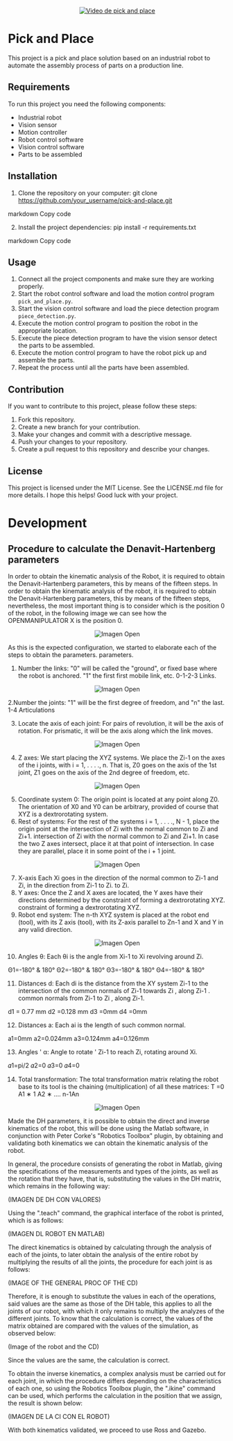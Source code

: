 <p align="center">
  <a href="https://www.youtube.com/watch?v=AY5m8ooS1Zg"><img src="https://img.youtube.com/vi/AY5m8ooS1Zg/0.jpg" alt="Video de pick and place"></a>
</p>

# Pick and Place

This project is a pick and place solution based on an industrial robot to automate the assembly process of parts on a production line.

## Requirements

To run this project you need the following components:

- Industrial robot
- Vision sensor
- Motion controller
- Robot control software
- Vision control software
- Parts to be assembled

## Installation

1. Clone the repository on your computer:
git clone https://github.com/your_username/pick-and-place.git

markdown
Copy code

2. Install the project dependencies:
pip install -r requirements.txt

markdown
Copy code

## Usage

1. Connect all the project components and make sure they are working properly.
2. Start the robot control software and load the motion control program `pick_and_place.py`.
3. Start the vision control software and load the piece detection program `piece_detection.py`.
4. Execute the motion control program to position the robot in the appropriate location.
5. Execute the piece detection program to have the vision sensor detect the parts to be assembled.
6. Execute the motion control program to have the robot pick up and assemble the parts.
7. Repeat the process until all the parts have been assembled.

## Contribution

If you want to contribute to this project, please follow these steps:

1. Fork this repository.
2. Create a new branch for your contribution.
3. Make your changes and commit with a descriptive message.
4. Push your changes to your repository.
5. Create a pull request to this repository and describe your changes.

## License

This project is licensed under the MIT License. See the LICENSE.md file for more details.
I hope this helps! Good luck with your project.

# Development

## Procedure to calculate the Denavit-Hartenberg parameters

In order to obtain the kinematic analysis of the Robot, it is required to obtain the Denavit-Hartenberg parameters, this by means of the fifteen steps.
In order to obtain the kinematic analysis of the robot, it is required to obtain the Denavit-Hartenberg parameters, this by means of the fifteen steps, nevertheless, the most important thing is to consider which is the position 0 of the robot, in the following image we can see how the OPENMANIPULATOR X is the position 0.

<p align="center">
  <img src="Images/Open.png" alt="Imagen Open">
</p>

As this is the expected configuration, we started to elaborate each of the steps to obtain the parameters.
parameters.

1. Number the links: "0" will be called the "ground", or fixed base where the robot is anchored. "1" the first
first mobile link, etc. 0-1-2-3 Links.

<p align="center">
  <img src="Images/Paso1.png" alt="Imagen Open">
</p>

2.Number the joints: "1" will be the first degree of freedom, and "n" the last. 1-4 Articulations

3. Locate the axis of each joint: For pairs of revolution, it will be the axis of rotation. For prismatic, it will be the axis along which the link moves.

<p align="center">
  <img src="Images/EjeDeCadaArticulacion.png" alt="Imagen Open">
</p>

4. Z axes: We start placing the XYZ systems. We place the Zi-1 on the axes of the i joints, with i = 1, . . . ., n. That is, Z0 goes on the axis of the 1st joint, Z1 goes on the axis of the 2nd degree of freedom, etc.

<p align="center">
  <img src="Images/EjesZ.png" alt="Imagen Open">
</p>

5. Coordinate system 0: The origin point is located at any point along Z0. The orientation of X0 and Y0 can be arbitrary, provided of course that XYZ is a dextrorotating system.
6. Rest of systems: For the rest of the systems i = 1, . . . ., N - 1, place the origin point at the intersection of Zi with the normal common to Zi and Zi+1. intersection of Zi with the normal common to Zi and Zi+1. In case the two Z axes intersect, place it at that point of intersection. In case they are parallel, place it in some point of the i + 1 joint.

<p align="center">
  <img src="Images/RestoDelSistema.png" alt="Imagen Open">
</p>

7. X-axis Each Xi goes in the direction of the normal common to Zi-1 and Zi, in the direction from Zi-1 to Zi. to Zi.
8. Y axes: Once the Z and X axes are located, the Y axes have their directions determined by the constraint of forming a dextrorotating XYZ. constraint of forming a dextrorotating XYZ.
9. Robot end system: The n-th XYZ system is placed at the robot end (tool), with its Z axis (tool), with its Z-axis parallel to Zn-1 and X and Y in any valid direction.

<p align="center">
  <img src="Images/Ejes_y_SistemaExterno.png" alt="Imagen Open">
</p>

10. Angles θ: Each θi is the angle from Xi-1 to Xi revolving around Zi.

Θ1=-180° & 180°
Θ2=-180° & 180°
Θ3=-180° & 180°
Θ4=-180° & 180°

11. Distances d: Each di is the distance from the XY system Zi-1 to the intersection of the common normals of Zi-1 towards Zi , along Zi-1 . common normals from Zi-1 to Zi , along Zi-1.

d1 = 0.77 mm
d2 =0.128 mm
d3 =0mm
d4 =0mm

12. Distances a: Each ai is the length of such common normal.

a1=0mm
a2=0.024mm
a3=0.124mm
a4=0.126mm

13. Angles ' α: Angle to rotate ' Zi-1 to reach Zi, rotating around Xi.

𝛼1=pi/2
𝛼2=0
𝛼3=0
𝛼4=0

14. Total transformation: The total transformation matrix relating the robot base to its tool is the chaining (multiplication) of all these matrices: T =0 A1 ∗ 1 A2 ∗ .... n-1An

<p align="center">
  <img src="Images/DH.png" alt="Imagen Open">
</p>

Made the DH parameters, it is possible to obtain the direct and inverse kinematics of the robot, this will be done using the Matlab software, in conjunction with Peter Corke's "Robotics Toolbox" plugin, by obtaining and validating both kinematics we can obtain the kinematic analysis of the robot.

In general, the procedure consists of generating the robot in Matlab, giving the specifications of the measurements and types of the joints, as well as the rotation that they have, that is, substituting the values in the DH matrix, which remains in the following way:

(IMAGEN DE DH CON VALORES)

Using the ".teach" command, the graphical interface of the robot is printed, which is as follows:

(IMAGEN DL ROBOT EN MATLAB)

The direct kinematics is obtained by calculating through the analysis of each of the joints, to later obtain the analysis of the entire robot by multiplying the results of all the joints, the procedure for each joint is as follows:

(IMAGE OF THE GENERAL PROC OF THE CD)

Therefore, it is enough to substitute the values ​​in each of the operations, said values ​​are the same as those of the DH table, this applies to all the joints of our robot, with which it only remains to multiply the analyzes of the different joints. To know that the calculation is correct, the values of the matrix obtained are compared with the values ​​of the simulation, as observed below:

(Image of the robot and the CD)

Since the values are the same, the calculation is correct.

To obtain the inverse kinematics, a complex analysis must be carried out for each joint, in which the procedure differs depending on the characteristics of each one, so using the Robotics Toolbox plugin, the ".ikine" command can be used, which performs the calculation in the position that we assign, the result is shown below:

(IMAGEN DE LA CI CON EL ROBOT)

With both kinematics validated, we proceed to use Ross and Gazebo.
